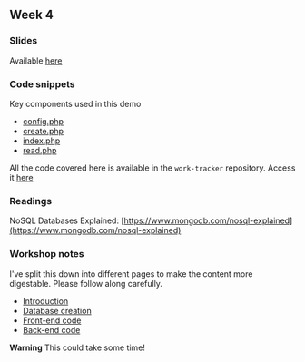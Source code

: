 ## Week 4

### Slides

Available [here](4.1_slides.html)

### Code snippets

Key components used in this demo

*   [config.php](https://github.com/UC-Design/11058-back-end/blob/master/module-2/code/work-tracker/config.php)
*   [create.php](https://github.com/UC-Design/11058-back-end/blob/master/module-2/code/work-tracker/public/create.php)
*   [index.php](https://github.com/UC-Design/11058-back-end/blob/master/module-2/code/work-tracker/public/index.php)
*   [read.php](https://github.com/UC-Design/11058-back-end/blob/master/module-2/code/work-tracker/public/read.php)

All the code covered here is available in the `work-tracker` repository. Access it [here](https://github.com/UC-Design/11058-back-end/tree/master/module-2/code/work-tracker)

### Readings
NoSQL Databases Explained: [https://www.mongodb.com/nosql-explained](https://www.mongodb.com/nosql-explained)


### Workshop notes 

I've split this down into different pages to make the content more digestable. Please follow along carefully. 

*   [Introduction](4.1.md)
*   [Database creation](4.2.md)
*   [Front-end code](4.3.md)
*   [Back-end code](4.4.md)

**Warning** 
This could take some time!








